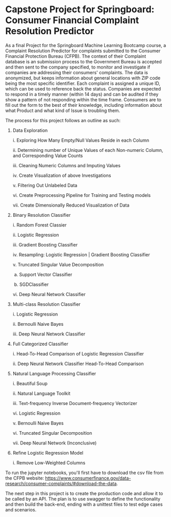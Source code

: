 ﻿# Capstone Project for Springboard: Consumer Financial Complaint Resolution Predictor

As a final Project for the Springboard Machine Learning Bootcamp course, a Complaint Resolution Predictor for complaints submitted to the Consumer Financial Protection Bureau (CFPB). The context of their Complaint database is an submission process to the Government Bureau is accepted and then sent to the company specified, to monitor and investigate if companies are addressing their consumers' complaints. The data is anonymized, but keeps information about general locations with ZIP code being the most specific identifier. Each complaint is assigned a unique ID, which can be used to reference back the status. Companies are expected to respond in a timely manner (within 14 days) and can be audited if they show a pattern of not responding within the time frame. Consumers are to fill out the form to the best of their knowledge, including information about what Product and what kind of Issue is troubling them.



The process for this project follows an outline as such:

1. Data Exploration

   i. Exploring How Many Empty/Null Values Reside in each Column

   ii. Determining number of Unique Values of each Non-numeric Column, and Corresponding Value Counts

   iii. Cleaning Numeric Columns and Imputing Values

   iv. Create Visualization of above Investigations

   v. Filtering Out Unlabeled Data

   vi. Create Preprocessing Pipeline for Training and Testing models

   vii. Create Dimensionally Reduced Visualization of Data

2. Binary Resolution Classifier

   i. Random Forest Classier

   ii. Logistic Regression

   iii. Gradient Boosting Classifier

   iv. Resampling: Logistic Regression | Gradient Boosting Classifier 

   v. Truncated Singular Value Decomposition

   ​	a. Support Vector Classifier

   ​	b. SGDClassifier

   vi. Deep Neural Network Classifier

3. Multi-class Resolution Classifier

   i. Logistic Regression

   ii. Bernoulli Naive Bayes

   iii. Deep Neural Network Classifier

4. Full Categorized Classifier

   i. Head-To-Head Comparison of Logistic Regression Classifier

   ii. Deep Neural Network Classifier Head-To-Head Comparison

5. Natural Language Processing Classifier

   i. Beautiful Soup

   ii. Natural Language Toolkit

   iii. Text-frequency Inverse Document-frequency Vectorizer

   vi. Logistic Regression

   v. Bernoulli Naive Bayes

   vi. Truncated Singular Decomposition

   vii. Deep Neural Network (Inconclusive)

6. Refine Logistic Regression Model

   i. Remove Low-Weighted Columns


To run the jupyter notebooks, you'll first have to download the csv file from the CFPB website: https://www.consumerfinance.gov/data-research/consumer-complaints/#download-the-data.

The next step in this project is to create the production code and allow it to be called by an API. The plan is to use swagger to define the functionality and then build the back-end, ending with a unittest files to test edge cases and scenarios.